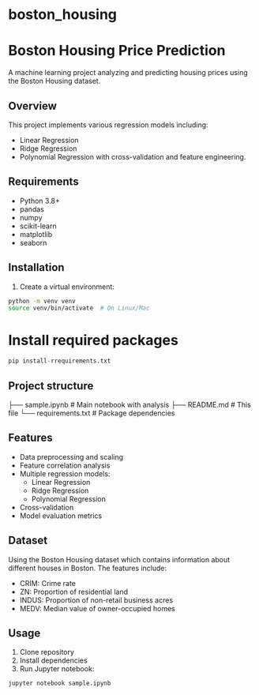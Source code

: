 # boston_housing

# Boston Housing Price Prediction

A machine learning project analyzing and predicting housing prices using the Boston Housing dataset.

## Overview

This project implements various regression models including:

- Linear Regression
- Ridge Regression
- Polynomial Regression
  with cross-validation and feature engineering.

## Requirements

- Python 3.8+
- pandas
- numpy
- scikit-learn
- matplotlib
- seaborn

## Installation

1. Create a virtual environment:

```bash
python -m venv venv
source venv/bin/activate  # On Linux/Mac
```


# Install required packages
```python
pip install-rrequirements.txt
```

## Project structure

├── sample.ipynb          # Main notebook with analysis
├── README.md            # This file
└── requirements.txt     # Package dependencies


## Features

* Data preprocessing and scaling
* Feature correlation analysis
* Multiple regression models:
  * Linear Regression
  * Ridge Regression
  * Polynomial Regression
* Cross-validation
* Model evaluation metrics

## Dataset

Using the Boston Housing dataset which contains information about different houses in Boston. The features include:

* CRIM: Crime rate
* ZN: Proportion of residential land
* INDUS: Proportion of non-retail business acres
* MEDV: Median value of owner-occupied homes

## Usage

1. Clone repository
2. Install dependencies
3. Run Jupyter notebook:

```python
jupyter notebook sample.ipynb
```
